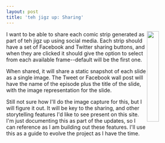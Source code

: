 ```yaml
---
layout: post
title: 'teh jigz up: Sharing'
---
```

<p><img src="http://kinlane-productions.s3.amazonaws.com/api_evangelist_site/blog/screen_shot_2016_10_18_at_9.23.44_pm.png" alt="" width="25%" align="right" /></p>
<p>I want to be able to share each comic strip generated as part of teh jigz up using social media. Each strip should have a set of Facebook and Twitter sharing buttons, and when they are clicked it should give the option to select from each available frame--default will be the first one.</p>
<p>When shared, it will share a static snapshot of each slide as a single image. The Tweet or Facebook wall post will have the name of the episode plus the title of the slide, with the image representation for the slide.&nbsp;</p>
<p>Still not sure how I'll do the image capture for this, but I will figure it out. It will be key to the sharing, and other storytelling features I'd like to see present on this site. I'm just documenting this as part of the updates, so I can reference as I am building out these features. I'll use this as a guide to evolve the project as I have the time.</p>